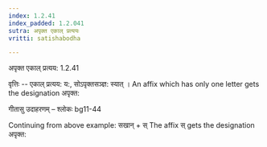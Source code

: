 ```yaml
---
index: 1.2.41
index_padded: 1.2.041
sutra: अपृक्त एकाल् प्रत्ययः
vritti: satishabodha

---
```

 अपृक्त एकाल् प्रत्यय: 1.2.41 


वृत्तिः -- एकाल् प्रत्यय: य:, सोऽपृक्तसञ्ज्ञ: स्यात् । An affix which has only one letter gets the designation अपृक्त: 


गीतासु उदाहरणम् – श्लोकः bg11-44 


Continuing from above example: सखान् + स् The affix स् gets the designation अपृक्त: 